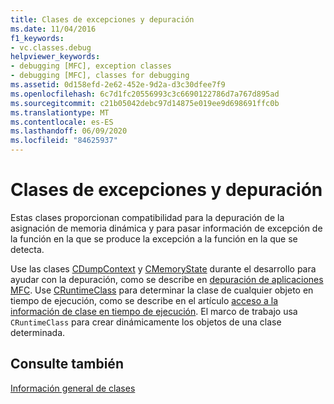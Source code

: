 ```yaml
---
title: Clases de excepciones y depuración
ms.date: 11/04/2016
f1_keywords:
- vc.classes.debug
helpviewer_keywords:
- debugging [MFC], exception classes
- debugging [MFC], classes for debugging
ms.assetid: 0d158efd-2e62-452e-9d2a-d3c30dfee7f9
ms.openlocfilehash: 6c7d1fc20556993c3c6690122786d7a767d895ad
ms.sourcegitcommit: c21b05042debc97d14875e019ee9d698691ffc0b
ms.translationtype: MT
ms.contentlocale: es-ES
ms.lasthandoff: 06/09/2020
ms.locfileid: "84625937"
---
```

# <a name="debugging-and-exception-classes"></a>Clases de excepciones y depuración

Estas clases proporcionan compatibilidad para la depuración de la asignación de memoria dinámica y para pasar información de excepción de la función en la que se produce la excepción a la función en la que se detecta.

Use las clases [CDumpContext](reference/cdumpcontext-class.md) y [CMemoryState](reference/cmemorystate-structure.md) durante el desarrollo para ayudar con la depuración, como se describe en [depuración de aplicaciones MFC](/visualstudio/debugger/mfc-debugging-techniques). Use [CRuntimeClass](reference/cruntimeclass-structure.md) para determinar la clase de cualquier objeto en tiempo de ejecución, como se describe en el artículo [acceso a la información de clase en tiempo de ejecución](accessing-run-time-class-information.md). El marco de trabajo usa `CRuntimeClass` para crear dinámicamente los objetos de una clase determinada.

## <a name="see-also"></a>Consulte también

[Información general de clases](class-library-overview.md)
